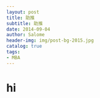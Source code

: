 ```yaml
---
layout: post
title: 助推
subtitle: 助推
date: 2014-09-04
author: Salome
header-img: img/post-bg-2015.jpg
catalog: true
tags:
- MBA
---
```




# hi